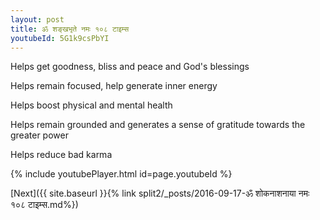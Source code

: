 ```yaml
---
layout: post
title: ॐ शङ्खभृते नमः १०८ टाइम्स
youtubeId: 5G1k9csPbYI
---
```

 
 
Helps get goodness, bliss and peace and God's blessings
 
Helps remain focused, help generate inner energy 
 
Helps boost physical and mental health 
 
Helps remain grounded and generates a sense of gratitude towards the greater power 
 
Helps reduce bad karma
 
 
 
 


{% include youtubePlayer.html id=page.youtubeId %}
 
[Next]({{ site.baseurl }}{% link  split2/_posts/2016-09-17-ॐ शोकनाशनाया नमः १०८ टाइम्स.md%})
 
